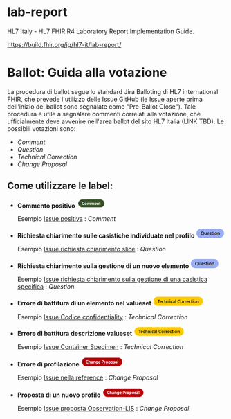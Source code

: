 # lab-report
HL7 Italy - HL7 FHIR R4 Laboratory Report Implementation Guide.


https://build.fhir.org/ig/hl7-it/lab-report/

# Ballot: Guida alla votazione
La procedura di ballot segue lo standard Jira Balloting di HL7 international FHIR, che prevede l'utilizzo delle Issue GitHub (le Issue aperte prima dell'inizio del ballot sono segnalate come "Pre-Ballot Close"). Tale procedura è utile a segnalare commenti correlati alla votazione, che ufficialmente deve avvenire nell'area ballot del sito HL7 Italia (LINK TBD). 
Le possibili votazioni sono: 
- *Comment*
- *Question*
- *Technical Correction*
- *Change Proposal*

## Come utilizzare le label:
- **Commento positivo** <img src="input/images/comment.png" width="65" alt=""/>

  Esempio [Issue positiva](https://github.com/hl7-it/lab-report/issues/87#issue-1774264290) : *Comment*
- **Richiesta chiarimento sulle casistiche individuate nel profilo** <img src="input/images/quest.png" width="65" alt=""/>

  Esempio [Issue richiesta chiarimento slice](https://github.com/hl7-it/lab-report/issues/65#issue-1745324093) : *Question*
- **Richiesta chiarimento sulla gestione di un nuovo elemento** <img src="input/images/quest.png" width="65" alt=""/>

  Esempio [Issue richiesta chiarimento sulla gestione di una casistica specifica](https://github.com/hl7-it/lab-report/issues/66#issue-1745324904) : *Question*
    
- **Errore di battitura di un elemento nel valueset** <img src="input/images/tech.png" width="115" alt=""/>

  Esempio [Issue Codice confidentiality](https://github.com/hl7-it/lab-report/issues/8#issue-1633636562) : *Technical Correction* 
- **Errore di battitura descrizione valueset** <img src="input/images/tech.png" width="115" alt=""/>
  
  Esempio [Issue Container Specimen](https://github.com/hl7-it/lab-report/issues/19) : *Technical Correction*
- **Errore di profilazione** <img src="input/images/change pro.png" width="95" alt=""/>
 
  Esempio [Issue nella reference](https://github.com/hl7-it/lab-report/issues/38#issue-1715319948) : *Change Proposal*
- **Proposta di un nuovo profilo** <img src="input/images/change pro.png" width="95" alt=""/>
  
  Esempio [Issue proposta Observation-LIS](https://github.com/hl7-it/lab-report/issues/21#issue-1684602474) : *Change Proposal*
